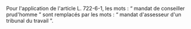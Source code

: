 Pour l'application de l'article L. 722-6-1, les mots : “ mandat de conseiller prud'homme ” sont remplacés par les mots : “ mandat d'assesseur d'un tribunal du travail ”.
